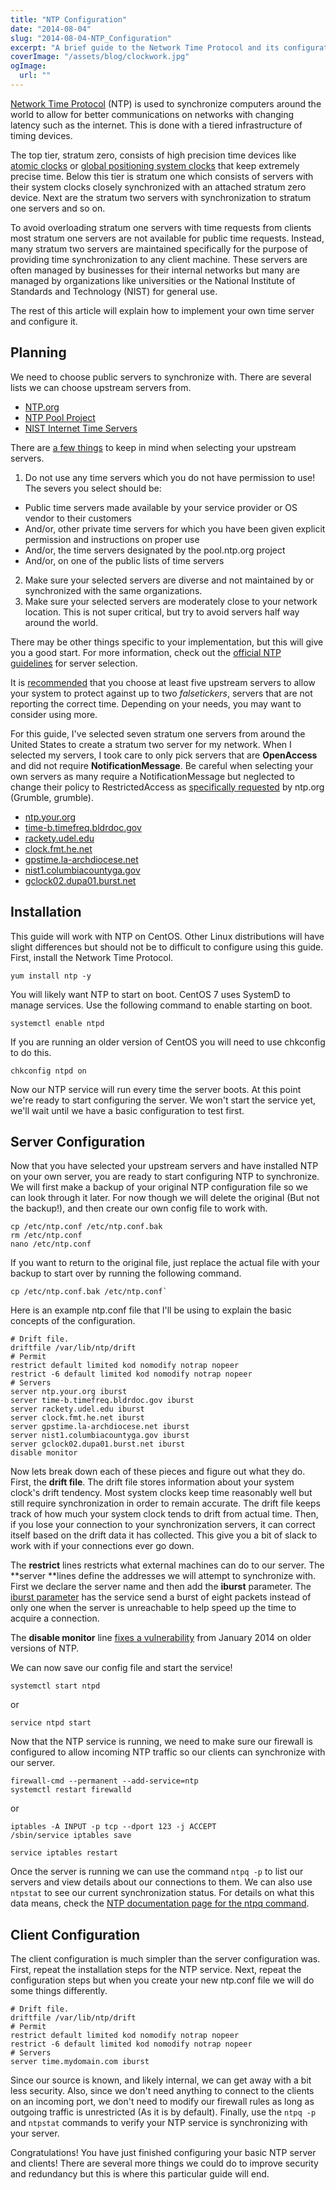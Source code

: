 ```yaml
---
title: "NTP Configuration"
date: "2014-08-04"
slug: "2014-08-04-NTP_Configuration"
excerpt: "A brief guide to the Network Time Protocol and its configuration."
coverImage: "/assets/blog/clockwork.jpg"
ogImage:
  url: ""
---
```


[Network Time Protocol](https://en.wikipedia.org/wiki/Network_Time_Protocol) (NTP) is used to synchronize computers around the world to allow for better communications on networks with changing latency such as the internet. This is done with a tiered infrastructure of timing devices.

The top tier, stratum zero, consists of high precision time devices like [atomic clocks](https://en.wikipedia.org/wiki/Atomic_clock) or [global positioning system clocks](https://en.wikipedia.org/wiki/GPS_clock#GPS_clocks) that keep extremely precise time. Below this tier is stratum one which consists of servers with their system clocks closely synchronized with an attached stratum zero device. Next are the stratum two servers with synchronization to stratum one servers and so on.

To avoid overloading stratum one servers with time requests from clients most stratum one servers are not available for public time requests. Instead, many stratum two servers are maintained specifically for the purpose of providing time synchronization to any client machine. These servers are often managed by businesses for their internal networks but many are managed by organizations like universities or the National Institute of Standards and Technology (NIST) for general use.

The rest of this article will explain how to implement your own time server and configure it.

## Planning

We need to choose public servers to synchronize with. There are several lists we can choose upstream servers from.

* [NTP.org](http://support.ntp.org/bin/view/Servers/WebHome#Browsing_the_Lists)
* [NTP Pool Project](http://www.pool.ntp.org/)
* [NIST Internet Time Servers](http://tf.nist.gov/tf-cgi/servers.cgi)

There are [a few things](http://support.ntp.org/bin/view/Support/SelectingOffsiteNTPServers#Section_5.3.1.) to keep in mind when selecting your upstream servers.

1. Do not use any time servers which you do not have permission to use! The severs you select should be:
  * Public time servers made available by your service provider or OS vendor to their customers
  * And/or, other private time servers for which you have been given explicit permission and instructions on proper use
  * And/or, the time servers designated by the pool.ntp.org project
  * And/or, on one of the public lists of time servers
2. Make sure your selected servers are diverse and not maintained by or synchronized with the same organizations.
3. Make sure your selected servers are moderately close to your network location. This is not super critical, but try to avoid servers half way around the world.

There may be other things specific to your implementation, but this will give you a good start. For more information, check out the [official NTP guidelines](http://support.ntp.org/bin/view/Support/SelectingOffsiteNTPServers#Section_5.3.1.) for server selection.

It is [recommended](http://support.ntp.org/bin/view/Support/SelectingOffsiteNTPServers#Section_5.3.3.) that you choose at least five upstream servers to allow your system to protect against up to two *falsetickers*, servers that are not reporting the correct time. Depending on your needs, you may want to consider using more.

For this guide, I've selected seven stratum one servers from around the United States to create a stratum two server for my network. When I selected my servers, I took care to only pick servers that are **OpenAccess** and did not require **NotificationMessage**. Be careful when selecting your own servers as many require a NotificationMessage but neglected to change their policy to RestrictedAccess as [specifically requested](http://support.ntp.org/bin/view/Servers/NotificationMessage) by ntp.org (Grumble, grumble).

* [ntp.your.org](http://support.ntp.org/bin/view/Servers/PublicTimeServer000498)
* [time-b.timefreq.bldrdoc.gov](http://support.ntp.org/bin/view/Servers/PublicTimeServer000280)
* [rackety.udel.edu](http://support.ntp.org/bin/view/Servers/PublicTimeServer000290)
* [clock.fmt.he.net](http://support.ntp.org/bin/view/Servers/PublicTimeServer000011)
* [gpstime.la-archdiocese.net](http://support.ntp.org/bin/view/Servers/PublicTimeServer000787)
* [nist1.columbiacountyga.gov](http://support.ntp.org/bin/view/Servers/PublicTimeServer000378)
* [gclock02.dupa01.burst.net](http://support.ntp.org/bin/view/Servers/PublicTimeServer000974)

## Installation

This guide will work with NTP on CentOS. Other Linux distributions will have slight differences but should not be to difficult to configure using this guide.
First, install the Network Time Protocol.

```shell
yum install ntp -y
```

You will likely want NTP to start on boot. CentOS 7 uses SystemD to manage services. Use the following command to enable starting on boot.

```shell
systemctl enable ntpd
```

If you are running an older version of CentOS you will need to use chkconfig to do this.

```shell
chkconfig ntpd on
```

Now our NTP service will run every time the server boots. At this point we're ready to start configuring the server. We won't start the service yet, we'll wait until we have a basic configuration to test first.

## Server Configuration

Now that you have selected your upstream servers and have installed NTP on your own server, you are ready to start configuring NTP to synchronize. We will first make a backup of your original NTP configuration file so we can look through it later. For now though we will delete the original (But not the backup!), and then create our own config file to work with.

```shell
cp /etc/ntp.conf /etc/ntp.conf.bak
rm /etc/ntp.conf
nano /etc/ntp.conf
```

If you want to return to the original file, just replace the actual file with your backup to start over by running the following command.

```shell
cp /etc/ntp.conf.bak /etc/ntp.conf`
```

Here is an example ntp.conf file that I'll be using to explain the basic concepts of the configuration.

```
# Drift file.
driftfile /var/lib/ntp/drift
# Permit
restrict default limited kod nomodify notrap nopeer
restrict -6 default limited kod nomodify notrap nopeer
# Servers
server ntp.your.org iburst
server time-b.timefreq.bldrdoc.gov iburst
server rackety.udel.edu iburst
server clock.fmt.he.net iburst
server gpstime.la-archdiocese.net iburst
server nist1.columbiacountyga.gov iburst
server gclock02.dupa01.burst.net iburst
disable monitor
```

Now lets break down each of these pieces and figure out what they do.
First, the **drift file**. The drift file stores information about your system clock's drift tendency. Most system clocks keep time reasonably well but still require synchronization in order to remain accurate. The drift file keeps track of how much your system clock tends to drift from actual time. Then, if you lose your connection to your synchronization servers, it can correct itself based on the drift data it has collected. This give you a bit of slack to work with if your connections ever go down.

The **restrict** lines restricts what external machines can do to our server. The **server **lines define the addresses we will attempt to synchronize with. First we declare the server name and then add the **iburst** parameter. The [iburst parameter](http://doc.ntp.org/4.1.1/confopt.htm) has the service send a burst of eight packets instead of only one when the server is unreachable to help speed up the time to acquire a connection.

The **disable monitor** line [fixes a vulnerability](http://support.ntp.org/bin/view/Main/SecurityNotice#DRDoS_Amplification_Attack_using) from January 2014 on older versions of NTP.

We can now save our config file and start the service!

```shell
systemctl start ntpd
```

or

```shell
service ntpd start
```

Now that the NTP service is running, we need to make sure our firewall is configured to allow incoming NTP traffic so our clients can synchronize with our server.

```shell
firewall-cmd --permanent --add-service=ntp
systemctl restart firewalld
```

or

```shell
iptables -A INPUT -p tcp --dport 123 -j ACCEPT
/sbin/service iptables save
```

```shell
service iptables restart
```

Once the server is running we can use the command `ntpq -p` to list our servers and view details about our connections to them. We can also use `ntpstat` to see our current synchronization status. For details on what this data means, check the [NTP documentation page for the ntpq command](http://doc.ntp.org/4.2.4/ntpq.html).

## Client Configuration

The client configuration is much simpler than the server configuration was. First, repeat the installation steps for the NTP service. Next, repeat the configuration steps but when you create your new ntp.conf file we will do some things differently.

```
# Drift file.
driftfile /var/lib/ntp/drift
# Permit
restrict default limited kod nomodify notrap nopeer
restrict -6 default limited kod nomodify notrap nopeer
# Servers
server time.mydomain.com iburst
```

Since our source is known, and likely internal, we can get away with a bit less security. Also, since we don't need anything to connect to the clients on an incoming port, we don't need to modify our firewall rules as long as outgoing traffic is unrestricted (As it is by default).
Finally, use the `ntpq -p` and `ntpstat` commands to verify your NTP service is synchronizing with your server.

Congratulations! You have just finished configuring your basic NTP server and clients! There are several more things we could do to improve security and redundancy but this is where this particular guide will end.
